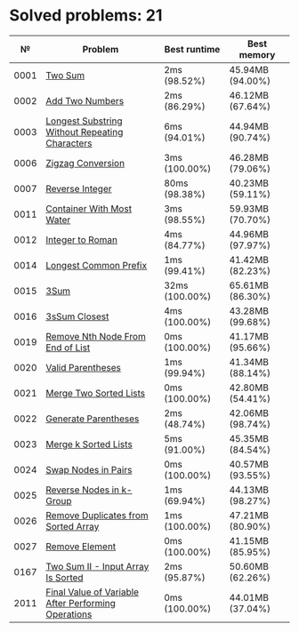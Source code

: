 # Solved problems: 21

| №    | Problem                                                                               | Best runtime   | Best memory      |
|------|---------------------------------------------------------------------------------------|----------------|------------------|
| 0001 | [Two Sum](src/main/kotlin/problems/p0001)                                             | 2ms (98.52%)   | 45.94MB (94.00%) |
| 0002 | [Add Two Numbers](src/main/kotlin/problems/p0002)                                     | 2ms (86.29%)   | 46.12MB (67.64%) |
| 0003 | [Longest Substring Without Repeating Characters](src/main/kotlin/problems/p0003)      | 6ms (94.01%)   | 44.94MB (90.74%) |
| 0006 | [Zigzag Conversion](src/main/kotlin/problems/p0006)                                   | 3ms (100.00%)  | 46.28MB (79.06%) |
| 0007 | [Reverse Integer](src/main/kotlin/problems/p0007)                                     | 80ms (98.38%)  | 40.23MB (59.11%) |
| 0011 | [Container With Most Water](src/main/kotlin/problems/p0011)                           | 3ms (98.55%)   | 59.93MB (70.70%) |
| 0012 | [Integer to Roman](src/main/kotlin/problems/p0012)                                    | 4ms (84.77%)   | 44.96MB (97.97%) |
| 0014 | [Longest Common Prefix](src/main/kotlin/problems/p0014)                               | 1ms (99.41%)   | 41.42MB (82.23%) |
| 0015 | [3Sum](src/main/kotlin/problems/p0015)                                                | 32ms (100.00%) | 65.61MB (86.30%) |
| 0016 | [3sSum Closest](src/main/kotlin/problems/p0016)                                       | 4ms (100.00%)  | 43.28MB (99.68%) |
| 0019 | [Remove Nth Node From End of List](src/main/kotlin/problems/p0019)                    | 0ms (100.00%)  | 41.17MB (95.66%) |
| 0020 | [Valid Parentheses](src/main/kotlin/problems/p0020)                                   | 1ms (99.94%)   | 41.34MB (88.14%) |
| 0021 | [Merge Two Sorted Lists](src/main/kotlin/problems/p0021)                              | 0ms (100.00%)  | 42.80MB (54.41%) |
| 0022 | [Generate Parentheses](src/main/kotlin/problems/p0022)                                | 2ms (48.74%)   | 42.06MB (98.74%) |
| 0023 | [Merge k Sorted Lists](src/main/kotlin/problems/p0023)                                | 5ms (91.00%)   | 45.35MB (84.54%) |
| 0024 | [Swap Nodes in Pairs](src/main/kotlin/problems/p0024)                                 | 0ms (100.00%)  | 40.57MB (93.55%) |
| 0025 | [Reverse Nodes in k-Group](src/main/kotlin/problems/p0025)                            | 1ms (69.94%)   | 44.13MB (98.27%) |
| 0026 | [Remove Duplicates from Sorted Array](src/main/kotlin/problems/p0026)                 | 1ms (100.00%)  | 47.21MB (80.90%) |
| 0027 | [Remove Element](src/main/kotlin/problems/p0027)                                      | 0ms (100.00%)  | 41.15MB (85.95%) |
| 0167 | [Two Sum II - Input Array Is Sorted](src/main/kotlin/problems/p0167)                  | 2ms (95.87%)   | 50.60MB (62.26%) |
| 2011 | [Final Value of Variable After Performing Operations](src/main/kotlin/problems/p2011) | 0ms (100.00%)  | 44.01MB (37.04%) |
